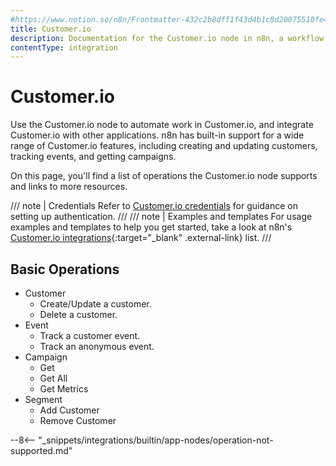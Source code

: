 ```yaml
---
#https://www.notion.so/n8n/Frontmatter-432c2b8dff1f43d4b1c8d20075510fe4
title: Customer.io
description: Documentation for the Customer.io node in n8n, a workflow automation platform. Includes details of operations and configuration, and links to examples and credentials information.
contentType: integration
---
```


# Customer.io

Use the Customer.io node to automate work in Customer.io, and integrate Customer.io with other applications. n8n has built-in support for a wide range of Customer.io features, including creating and updating customers, tracking events, and getting campaigns.

On this page, you'll find a list of operations the Customer.io node supports and links to more resources.

/// note | Credentials
Refer to [Customer.io credentials](/integrations/builtin/credentials/customerio/) for guidance on setting up authentication. 
///
/// note | Examples and templates
For usage examples and templates to help you get started, take a look at n8n's [Customer.io integrations](https://n8n.io/integrations/customerio/){:target="_blank" .external-link} list.
///

## Basic Operations

* Customer
    * Create/Update a customer.
    * Delete a customer.
* Event
    * Track a customer event.
    * Track an anonymous event.
* Campaign
    * Get
    * Get All
    * Get Metrics
* Segment
    * Add Customer
    * Remove Customer


--8<-- "_snippets/integrations/builtin/app-nodes/operation-not-supported.md"

